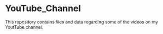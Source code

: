 # YouTube_Channel
This repository contains files and data regarding some of the videos on my YoutTube channel.
